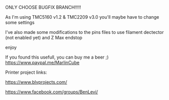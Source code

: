 ONLY CHOOSE BUGFIX BRANCH!!!!!

As I'm using TMC5160 v1.2 & TMC2209 v3.0 you'll maybe have to change some settings

I've also made some modifications to the pins files to use filament dectector (not enabled yet) and Z Max endstop

enjoy

If you found this usefull, you can buy me a beer ;)
https://www.paypal.me/MarlinCube


Printer project links:

https://www.blvprojects.com/

https://www.facebook.com/groups/BenLevi/
